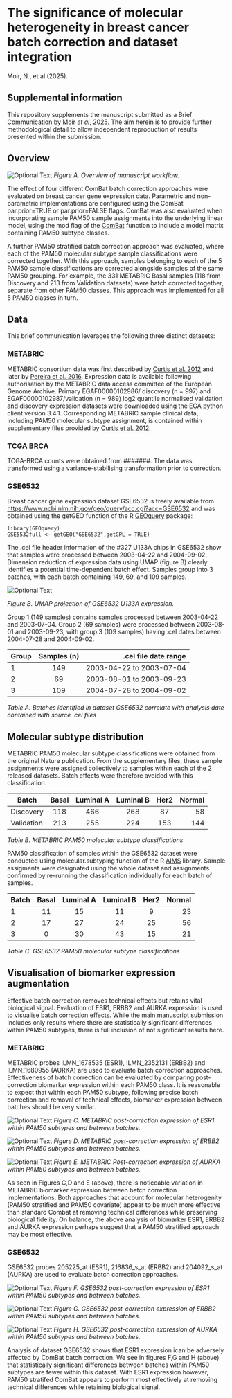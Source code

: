 # The significance of molecular heterogeneity in breast cancer batch correction and dataset integration

Moir, N., et al (2025).

## Supplemental information

This repository supplements the manuscript submitted as a Brief Communication by Moir *et al*, 2025. The aim herein is to provide further methodological detail to allow independent reproduction of results presented within the submission. 

## Overview
 
![Optional Text](images/Workflow.png)
*Figure A. Overview of manuscript workflow.*

The effect of four different ComBat batch correction approaches were evaluated on breast cancer gene expression data. Parametric and non-parametric implementations are configured using the ComBat par.prior=TRUE or par.prior=FALSE flags. ComBat was also evaluated when incorporating sample PAM50 sample assignments into the underlying linear model, using the mod flag of the [ComBat](https://bioconductor.org/packages/release/bioc/manuals/sva/man/sva.pdf) function to include a model matrix containing PAM50 subtype classes.

A further PAM50 stratified batch correction approach was evaluated, where each of the PAM50 molecular subtype sample classifications were corrected together. With this approach, samples belonging to each of the 5 PAM50 sample classifications are corrected alongside samples of the same PAM50 grouping. For example, the 331 METABRIC Basal samples (118 from Discovery and 213 from Validation datasets) were batch corrected together, separate from other PAM50 classes. This approach was implemented for all 5 PAM50 classes in turn.


## Data
This brief communication leverages the following three distinct datasets:
### METABRIC
METABRIC consortium data was first described by [Curtis et al. 2012](https://www.nature.com/articles/nature10983) and later by [Pereira et al. 2016](https://www.nature.com/articles/ncomms11479).  Expression data is available following authorisation by the METABRIC data access committee of the European Genome Archive. Primary EGAF00000102986/ discovery (n = 997) and EGAF00000102987/validation (n = 989) log2 quantile normalised validation and discovery expression datasets were downloaded using the EGA python client version 3.4.1. Corresponding METABRIC sample clinical data, including PAM50 molecular subtype assignment, is contained within supplementary files provided by [Curtis et al. 2012](https://static-content.springer.com/esm/art%3A10.1038%2Fnature10983/MediaObjects/41586_2012_BFnature10983_MOESM266_ESM.zip).

### TCGA BRCA

TCGA-BRCA counts were obtained from #######. The data was transformed using a variance-stabilising transformation prior to correction.


### GSE6532
Breast cancer gene expression dataset GSE6532 is freely available from https://www.ncbi.nlm.nih.gov/geo/query/acc.cgi?acc=GSE6532 and was obtained using the getGEO function of the R [GEOquery](https://bioconductor.org/packages/release/bioc/html/GEOquery.html) package:

```
library(GEOquery)
GSE5532full <- getGEO("GSE6532",getGPL = TRUE)
```

The .cel file header information of the #327 U133A chips in GSE6532 show that samples were processed between 2003-04-22 and 2004-09-02. Dimension reduction of expression data using UMAP (figure B) clearly identifies a potential time-dependent batch effect. Samples group into 3 batches, with each batch containing 149, 69, and 109 samples. 

![Optional Text](images/GSE6532_date_UMAP.png)

*Figure B. UMAP projection of GSE6532 U133A expression.*


Group 1 (149 samples) contains samples processed between  2003-04-22 and 2003-07-04. Group 2 (69 samples) were processed between 2003-08-01 and 2003-09-23, with group 3 (109 samples) having .cel dates between 2004-07-28 and 2004-09-02.

| Group         | Samples (n) | .cel file date range|
|--------------|:-----:|-----------:|
| 1 | 149 | 2003-04-22 to 2003-07-04 |
| 2 |  69 | 2003-08-01 to 2003-09-23 |
| 3 | 109 | 2004-07-28 to 2004-09-02 |

*Table A. Batches identified in dataset GSE6532 correlate with analysis date contained with source .cel files*


## Molecular subtype distribution
METABRIC PAM50 molecular subtype classifications were obtained from the original Nature publication. From the supplementary files, these sample assignments were assigned collectively to samples within each of the 2 released datasets. Batch effects were therefore avoided with this classification.

| Batch      | Basal | Luminal A | Luminal B | Her2 | Normal |
|--------------|:-----:|:-----------:|:---------:|:----------:|--------:|
| Discovery | 118 | 466 | 268 | 87 | 58 | 
| Validation | 213 | 255 | 224 | 153 | 144 | 

*Table B. METABRIC PAM50 molecular subtype classifications*


PAM50 classification of samples within the GSE6532 dataset were conducted using molecular.subtyping function of the R [AIMS](https://bioconductor.org/packages/release/bioc/html/AIMS.html) library. Sample assigments were designated using the whole dataset and assignments confirmed by re-running the classification individually for each batch of samples.  

| Batch      | Basal | Luminal A | Luminal B | Her2 | Normal |
|--------------|:-----:|:-----------:|:---------:|:----------:|--------:|
| 1 | 11 | 15 | 11 | 9 | 23 | 
| 2 | 17 | 27 | 24 | 25| 56 | 
| 3 | 0  | 30 | 43 | 15| 21 | 

*Table C. GSE6532 PAM50 molecular subtype classifications*

## Visualisation of biomarker expression augmentation

Effective batch correction removes technical effects but retains vital biological signal. Evaluation of ESR1, ERBB2 and AURKA expression is used to visualise batch correction effects. While the main manuscript submission includes only results where there are statistically significant differences within PAM50 subtypes, there is full inclusion of not significant results here.


### METABRIC

METABRIC probes ILMN_1678535 (ESR1), ILMN_2352131 (ERBB2) and ILMN_1680955 (AURKA) are used to evaluate batch correction approaches.  Effectiveness of batch correction can be evaluated by comparing post-correction biomarker expression within each PAM50 class. It is reasonable to expect that within each PAM50 subtype, following precise batch correction and removal of technical effects, biomarker expression between batches should be very similar.  

![Optional Text](images/METABRIC_ESR1_BC_EVAL_2.png)
*Figure C. METABRIC post-correction expression of ESR1 within PAM50 subtypes and between batches.*

![Optional Text](images/METABRIC_ERBB2_BC_EVAL_2.png)
*Figure D. METABRIC post-correction expression of ERBB2 within PAM50 subtypes and between batches.*

![Optional Text](images/METABRIC_AURKA_BC_EVAL_2.png)
*Figure E. METABRIC Post-correction expression of AURKA within PAM50 subtypes and between batches.*

As seen in Figures C,D and E (above), there is noticeable variation in METABRIC biomarker expression between batch correction implementations.  Both approaches that account for molecular heterogenity (PAM50 stratified and PAM50 covariate) appear to be much more effective than standard Combat at removing technical differences while preserving biological fidelity. On balance, the above analysis of biomarker ESR1, ERBB2 and AURKA expression perhaps suggest that a PAM50 stratified approach may be most effective.  


<!---![Optional Text](images/METABRIC_BC_biomarker.png)-->

### GSE6532

GSE6532 probes 205225_at (ESR1), 216836_s_at (ERBB2) and 204092_s_at (AURKA) are used to evaluate batch correction approaches.

![Optional Text](images/GSE6532_BC_ESR1_facet_switch.png)
*Figure F. GSE6532 post-correction expression of ESR1 within PAM50 subtypes and between batches.*

![Optional Text](images/GSE6532_BC_ERBB2_facet_switch.png)
*Figure G. GSE6532 post-correction expression of ERBB2 within PAM50 subtypes and between batches.*

![Optional Text](images/GSE6532_BC_AURKA_facet_switch.png)
*Figure H. GSE6532 post-correction expression of AURKA within PAM50 subtypes and between batches.*

Analysis of dataset GSE6532 shows that ESR1 expression ican be adversely affected by ComBat batch correction.  We see in figures F,G and H (above) that statistically significant differences between batches within PAM50 subtypes are fewer within this dataset. With ESR1 expression however,  PAM50 stratifed ComBat appears to perform most effectively at removing technical differences while retaining biological signal.
